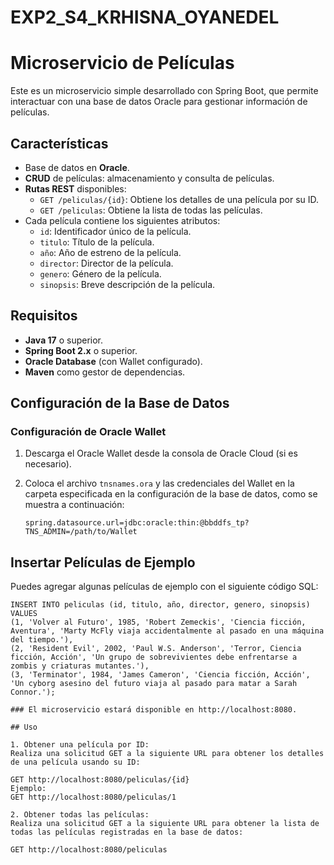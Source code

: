# EXP2_S4_KRHISNA_OYANEDEL

# Microservicio de Películas

Este es un microservicio simple desarrollado con Spring Boot, que permite interactuar con una base de datos Oracle para gestionar información de películas.

## Características

- Base de datos en **Oracle**.
- **CRUD** de películas: almacenamiento y consulta de películas.
- **Rutas REST** disponibles:
  - `GET /peliculas/{id}`: Obtiene los detalles de una película por su ID.
  - `GET /peliculas`: Obtiene la lista de todas las películas.
- Cada película contiene los siguientes atributos:
  - `id`: Identificador único de la película.
  - `titulo`: Título de la película.
  - `año`: Año de estreno de la película.
  - `director`: Director de la película.
  - `genero`: Género de la película.
  - `sinopsis`: Breve descripción de la película.

## Requisitos

- **Java 17** o superior.
- **Spring Boot 2.x** o superior.
- **Oracle Database** (con Wallet configurado).
- **Maven** como gestor de dependencias.

## Configuración de la Base de Datos

### Configuración de Oracle Wallet

1. Descarga el Oracle Wallet desde la consola de Oracle Cloud (si es necesario).
2. Coloca el archivo `tnsnames.ora` y las credenciales del Wallet en la carpeta especificada en la configuración de la base de datos, como se muestra a continuación:
   
   ```properties
   spring.datasource.url=jdbc:oracle:thin:@bbddfs_tp?TNS_ADMIN=/path/to/Wallet

## Insertar Películas de Ejemplo
Puedes agregar algunas películas de ejemplo con el siguiente código SQL:

   
   ```properties
   INSERT INTO peliculas (id, titulo, año, director, genero, sinopsis) VALUES
   (1, 'Volver al Futuro', 1985, 'Robert Zemeckis', 'Ciencia ficción, Aventura', 'Marty McFly viaja accidentalmente al pasado en una máquina del tiempo.'),
   (2, 'Resident Evil', 2002, 'Paul W.S. Anderson', 'Terror, Ciencia ficción, Acción', 'Un grupo de sobrevivientes debe enfrentarse a zombis y criaturas mutantes.'),
   (3, 'Terminator', 1984, 'James Cameron', 'Ciencia ficción, Acción', 'Un cyborg asesino del futuro viaja al pasado para matar a Sarah Connor.');

### El microservicio estará disponible en http://localhost:8080.

## Uso

1. Obtener una película por ID:
Realiza una solicitud GET a la siguiente URL para obtener los detalles de una película usando su ID:

GET http://localhost:8080/peliculas/{id}
Ejemplo:
GET http://localhost:8080/peliculas/1

2. Obtener todas las películas:
Realiza una solicitud GET a la siguiente URL para obtener la lista de todas las películas registradas en la base de datos:

GET http://localhost:8080/peliculas
